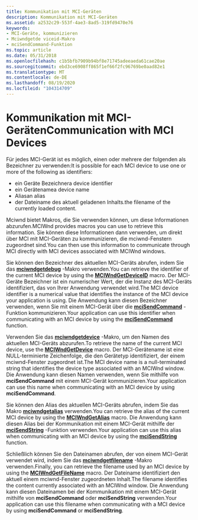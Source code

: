 ```yaml
---
title: Kommunikation mit MCI-Geräten
description: Kommunikation mit MCI-Geräten
ms.assetid: a2532c29-553f-4ae3-8ad5-319fd9470e76
keywords:
- MCI-Geräte, kommunizieren
- Mciwndgetde viceid-Makro
- mciSendCommand-Funktion
ms.topic: article
ms.date: 05/31/2018
ms.openlocfilehash: c1b5bfb7909b94bf8e71745adeeaeda61cae20ae
ms.sourcegitcommit: ebd3ce6908ff865f1ef66f2fc96769be0aad82e1
ms.translationtype: MT
ms.contentlocale: de-DE
ms.lasthandoff: 08/19/2020
ms.locfileid: "104314709"
---
```

# <a name="communication-with-mci-devices"></a><span data-ttu-id="f5b5d-106">Kommunikation mit MCI-Geräten</span><span class="sxs-lookup"><span data-stu-id="f5b5d-106">Communication with MCI Devices</span></span>

<span data-ttu-id="f5b5d-107">Für jedes MCI-Gerät ist es möglich, einen oder mehrere der folgenden als Bezeichner zu verwenden:</span><span class="sxs-lookup"><span data-stu-id="f5b5d-107">It is possible for each MCI device to use one or more of the following as identifiers:</span></span>

-   <span data-ttu-id="f5b5d-108">ein Geräte Bezeichner</span><span class="sxs-lookup"><span data-stu-id="f5b5d-108">a device identifier</span></span>
-   <span data-ttu-id="f5b5d-109">ein Gerätename</span><span class="sxs-lookup"><span data-stu-id="f5b5d-109">a device name</span></span>
-   <span data-ttu-id="f5b5d-110">Alias</span><span class="sxs-lookup"><span data-stu-id="f5b5d-110">an alias</span></span>
-   <span data-ttu-id="f5b5d-111">der Dateiname des aktuell geladenen Inhalts.</span><span class="sxs-lookup"><span data-stu-id="f5b5d-111">the filename of the currently loaded content.</span></span>

<span data-ttu-id="f5b5d-112">Mciwnd bietet Makros, die Sie verwenden können, um diese Informationen abzurufen.</span><span class="sxs-lookup"><span data-stu-id="f5b5d-112">MCIWnd provides macros you can use to retrieve this information.</span></span> <span data-ttu-id="f5b5d-113">Sie können diese Informationen dann verwenden, um direkt über MCI mit MCI-Geräten zu kommunizieren, die mciwnd-Fenstern zugeordnet sind.</span><span class="sxs-lookup"><span data-stu-id="f5b5d-113">You can then use this information to communicate through MCI directly with MCI devices associated with MCIWnd windows.</span></span>

<span data-ttu-id="f5b5d-114">Sie können den Bezeichner des aktuellen MCI-Geräts abrufen, indem Sie das [**mciwndgetdebug**](/windows/desktop/api/Vfw/nf-vfw-mciwndgetdeviceid) -Makro verwenden.</span><span class="sxs-lookup"><span data-stu-id="f5b5d-114">You can retrieve the identifier of the current MCI device by using the [**MCIWndGetDeviceID**](/windows/desktop/api/Vfw/nf-vfw-mciwndgetdeviceid) macro.</span></span> <span data-ttu-id="f5b5d-115">Der MCI-Geräte Bezeichner ist ein numerischer Wert, der die Instanz des MCI-Geräts identifiziert, das von Ihrer Anwendung verwendet wird.</span><span class="sxs-lookup"><span data-stu-id="f5b5d-115">The MCI device identifier is a numerical value that identifies the instance of the MCI device your application is using.</span></span> <span data-ttu-id="f5b5d-116">Die Anwendung kann diesen Bezeichner verwenden, wenn Sie mit einem MCI-Gerät über die [**mciSendCommand**](/previous-versions//dd757160(v=vs.85)) -Funktion kommunizieren.</span><span class="sxs-lookup"><span data-stu-id="f5b5d-116">Your application can use this identifier when communicating with an MCI device by using the [**mciSendCommand**](/previous-versions//dd757160(v=vs.85)) function.</span></span>

<span data-ttu-id="f5b5d-117">Verwenden Sie das [**mciwndgetdevice**](/windows/desktop/api/Vfw/nf-vfw-mciwndgetdevice) -Makro, um den Namen des aktuellen MCI-Geräts abzurufen.</span><span class="sxs-lookup"><span data-stu-id="f5b5d-117">To retrieve the name of the current MCI device, use the [**MCIWndGetDevice**](/windows/desktop/api/Vfw/nf-vfw-mciwndgetdevice) macro.</span></span> <span data-ttu-id="f5b5d-118">Der MCI-Gerätename ist eine NULL-terminierte Zeichenfolge, die den Gerätetyp identifiziert, der einem mciwnd-Fenster zugeordnet ist.</span><span class="sxs-lookup"><span data-stu-id="f5b5d-118">The MCI device name is a null-terminated string that identifies the device type associated with an MCIWnd window.</span></span> <span data-ttu-id="f5b5d-119">Die Anwendung kann diesen Namen verwenden, wenn Sie mithilfe von **mciSendCommand** mit einem MCI-Gerät kommunizieren.</span><span class="sxs-lookup"><span data-stu-id="f5b5d-119">Your application can use this name when communicating with an MCI device by using **mciSendCommand**.</span></span>

<span data-ttu-id="f5b5d-120">Sie können den Alias des aktuellen MCI-Geräts abrufen, indem Sie das Makro [**mciwndgetalias**](/windows/desktop/api/Vfw/nf-vfw-mciwndgetalias) verwenden.</span><span class="sxs-lookup"><span data-stu-id="f5b5d-120">You can retrieve the alias of the current MCI device by using the [**MCIWndGetAlias**](/windows/desktop/api/Vfw/nf-vfw-mciwndgetalias) macro.</span></span> <span data-ttu-id="f5b5d-121">Die Anwendung kann diesen Alias bei der Kommunikation mit einem MCI-Gerät mithilfe der [**mciSendString**](/previous-versions//dd757161(v=vs.85)) -Funktion verwenden.</span><span class="sxs-lookup"><span data-stu-id="f5b5d-121">Your application can use this alias when communicating with an MCI device by using the [**mciSendString**](/previous-versions//dd757161(v=vs.85)) function.</span></span>

<span data-ttu-id="f5b5d-122">Schließlich können Sie den Dateinamen abrufen, der von einem MCI-Gerät verwendet wird, indem Sie das [**mciwndgetfilename**](/windows/desktop/api/Vfw/nf-vfw-mciwndgetfilename) -Makro verwenden.</span><span class="sxs-lookup"><span data-stu-id="f5b5d-122">Finally, you can retrieve the filename used by an MCI device by using the [**MCIWndGetFileName**](/windows/desktop/api/Vfw/nf-vfw-mciwndgetfilename) macro.</span></span> <span data-ttu-id="f5b5d-123">Der Dateiname identifiziert den aktuell einem mciwnd-Fenster zugeordneten Inhalt.</span><span class="sxs-lookup"><span data-stu-id="f5b5d-123">The filename identifies the content currently associated with an MCIWnd window.</span></span> <span data-ttu-id="f5b5d-124">Die Anwendung kann diesen Dateinamen bei der Kommunikation mit einem MCI-Gerät mithilfe von **mciSendCommand** oder **mciSendString** verwenden.</span><span class="sxs-lookup"><span data-stu-id="f5b5d-124">Your application can use this filename when communicating with a MCI device by using **mciSendCommand** or **mciSendString**.</span></span>

 

 